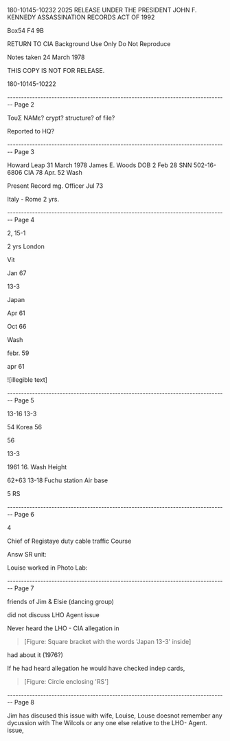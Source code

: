 180-10145-10232 2025 RELEASE UNDER THE PRESIDENT JOHN F. KENNEDY ASSASSINATION RECORDS ACT OF 1992

Box54
F4
9B

RETURN TO CIA
Background Use Only
Do Not Reproduce

Notes taken 24 March 1978

THIS COPY IS NOT
FOR RELEASE.

180-10145-10222


-------------------------------------------------------------------------------- Page 2

ΤουΣ ΝΑΜε?
crypt?
structure?
of
file?

Reported to HQ?


-------------------------------------------------------------------------------- Page 3

Howard Leap
31 March 1978
James E. Woods
DOB 2 Feb 28
SNN 502-16-6806
CIA
78 Apr. 52
Wash

Present
Record mg. Officer
Jul 73

Italy - Rome
2 yrs.


-------------------------------------------------------------------------------- Page 4

2, 15-1

2 yrs London

Vit

Jan 67

13-3

Japan

Apr 61

Oct 66

Wash

febr. 59

apr 61

![illegible text]


-------------------------------------------------------------------------------- Page 5

13-16
13-3

54
Korea
56

56

13-3

1961 16.
Wash Height

62+63
13-18
Fuchu station
Air base

5
RS


-------------------------------------------------------------------------------- Page 6

4

Chief of Registaye
duty cable traffic
Course

Answ SR
unit:



Louise worked
in Photo
Lab:


-------------------------------------------------------------------------------- Page 7

friends of
Jim & Elsie
(dancing group)

did not discuss
LHO Agent issue

Never heard the
LHO - CIA
allegation in

> [Figure: Square bracket with the words 'Japan 13-3' inside]

had
about it (1976?)

If he had
heard allegation
he would have
checked indep
cards,


> [Figure: Circle enclosing 'RS']


-------------------------------------------------------------------------------- Page 8

Jim has discused this issue with wife, Louise, Louse doesnot remember any dycussion with The Wilcols or any one else relative to the LHO- Agent. issue,
